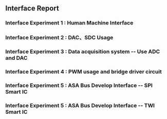 ## Interface Report
### Interface Experiment 1 : Human Machine Interface


### Interface Experiment 2 : DAC、SDC Usage

### Interface Experiment 3 : Data acquisition system -- Use ADC and DAC

### Interface Experiment 4 : PWM usage and bridge driver circuit
 
### Interface Experiment 5 : ASA Bus Develop Interface -- SPI Smart IC

### Interface Experiment 5 : ASA Bus Develop Interface -- TWI Smart IC



